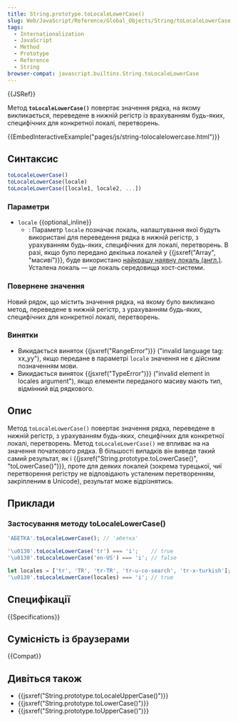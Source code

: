 ```yaml
---
title: String.prototype.toLocaleLowerCase()
slug: Web/JavaScript/Reference/Global_Objects/String/toLocaleLowerCase
tags:
  - Internationalization
  - JavaScript
  - Method
  - Prototype
  - Reference
  - String
browser-compat: javascript.builtins.String.toLocaleLowerCase
---
```

{{JSRef}}

Метод **`toLocaleLowerCase()`** повертає значення рядка, на якому викликається, переведене в нижній регістр із врахуванням будь-яких, специфічних для конкретної локалі, перетворень.

{{EmbedInteractiveExample("pages/js/string-tolocalelowercase.html")}}

## Синтаксис

```js
toLocaleLowerCase()
toLocaleLowerCase(locale)
toLocaleLowerCase([locale1, locale2, ...])
```

### Параметри

- `locale` {{optional_inline}}
  - : Параметр `locale` позначає локаль, налаштування якої будуть використані для переведення рядка в нижній регістр, з урахуванням будь-яких, специфічних для локалі, перетворень. В разі, якщо було передано декілька локалей у {{jsxref("Array", "масиві")}}, буде використано [найкращу наявну локаль (англ.)](https://tc39.github.io/ecma402/#sec-bestavailablelocale). Усталена локаль — це локаль середовища хост-системи.

### Повернене значення

Новий рядок, що містить значення рядка, на якому було викликано метод, переведене в нижній регістр, з урахуванням будь-яких, специфічних для конкретної локалі, перетворень.

### Винятки

- Викидається виняток {{jsxref("RangeError")}} ("invalid language tag: xx_yy"), якщо передане в параметрі `locale` значення не є дійсним позначенням мови.
- Викидається виняток {{jsxref("TypeError")}} ("invalid element in locales argument"), якщо елементи переданого масиву мають тип, відмінний від рядкового.

## Опис

Метод `toLocaleLowerCase()` повертає значення рядка, переведене в нижній регістр, з урахуванням будь-яких, специфічних для конкретної локалі, перетворень. Метод `toLocaleLowerCase()` не впливає на на значення початкового рядка. В більшості випадків він виведе такий самий результат, як і {{jsxref("String.prototype.toLowerCase()", "toLowerCase()")}}, проте для деяких локалей (зокрема турецької, чиї перетворення регістру не відповідають усталеним перетворенням, закріпленим в Unicode), результат може відрізнятись.

## Приклади

### Застосування методу toLocaleLowerCase()

```js
'АБЕТКА'.toLocaleLowerCase(); // 'абетка'

'\u0130'.toLocaleLowerCase('tr') === 'i';    // true
'\u0130'.toLocaleLowerCase('en-US') === 'i'; // false

let locales = ['tr', 'TR', 'tr-TR', 'tr-u-co-search', 'tr-x-turkish'];
'\u0130'.toLocaleLowerCase(locales) === 'i'; // true
```

## Специфікації

{{Specifications}}

## Сумісність із браузерами

{{Compat}}

## Дивіться також

- {{jsxref("String.prototype.toLocaleUpperCase()")}}
- {{jsxref("String.prototype.toLowerCase()")}}
- {{jsxref("String.prototype.toUpperCase()")}}
